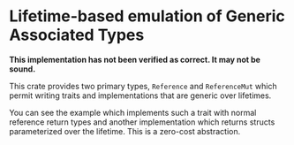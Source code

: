 # Lifetime-based emulation of Generic Associated Types

**This implementation has not been verified as correct. It may not be sound.**

This crate provides two primary types, `Reference` and `ReferenceMut` which permit writing traits
and implementations that are generic over lifetimes.

You can see the example which implements such a trait with normal reference return types and another
implementation which returns structs parameterized over the lifetime. This is a zero-cost
abstraction.
